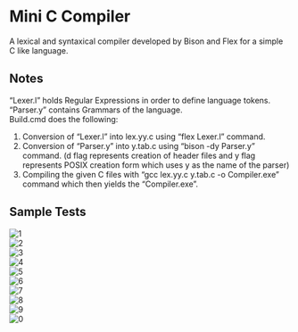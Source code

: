 # Mini C Compiler
A lexical and syntaxical compiler developed by Bison and Flex for a simple C like language.
## Notes
“Lexer.l” holds Regular Expressions in order to define language tokens.
</br>
“Parser.y” contains Grammars of the language.
</br>
Build.cmd does the following:
</br>
1. Conversion of “Lexer.l” into lex.yy.c using “flex Lexer.l” command.
2. Conversion of “Parser.y” into y.tab.c using “bison -dy Parser.y” command. (d flag
represents creation of header files and y flag represents POSIX creation form
which uses y as the name of the parser)
3. Compiling the given C files with “gcc lex.yy.c y.tab.c -o Compiler.exe” command
which then yields the “Compiler.exe”.
## Sample Tests
![1](https://user-images.githubusercontent.com/79080845/193072823-890ace7b-2464-4afe-80c5-deef83fafcd5.png)
</br>
![2](https://user-images.githubusercontent.com/79080845/193072834-d31f4c0b-2c0e-4967-a730-0f9737b1e73e.png)
</br>
![3](https://user-images.githubusercontent.com/79080845/193072837-a32e0f27-6e12-4d77-aecc-5c012912b294.png)
</br>
![4](https://user-images.githubusercontent.com/79080845/193072835-f58619e5-b506-4f6d-ac99-c728b901cf4d.png)
</br>
![5](https://user-images.githubusercontent.com/79080845/193072869-925e1640-2c10-45fe-b19e-8c281b4c4074.png)
</br>
![6](https://user-images.githubusercontent.com/79080845/193072873-1217224c-b27e-45a0-9720-021bd8d4bc6b.png)
</br>
![7](https://user-images.githubusercontent.com/79080845/193072884-4fa9fd67-5e04-45f3-bffe-d720a7d77d16.png)
</br>
![8](https://user-images.githubusercontent.com/79080845/193072886-fe506970-7854-4bc6-bfcf-fb8b661e6e5a.png)
</br>
![9](https://user-images.githubusercontent.com/79080845/193072889-7908ae71-6f46-4707-ad84-74b9ac3fffd6.png)
</br>
![0](https://user-images.githubusercontent.com/79080845/193072898-c6564d13-6a2e-4c69-813b-dbc98108ddc2.png)
</br>
